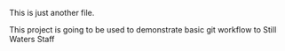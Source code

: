 This is just another file.

This project is going to be used to demonstrate basic git workflow to Still Waters Staff
